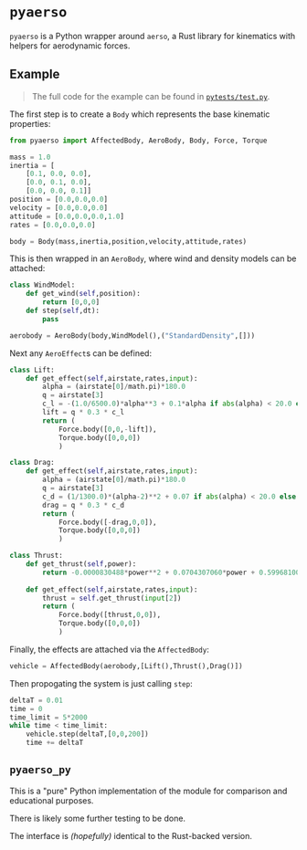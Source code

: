# `pyaerso`

`pyaerso` is a Python wrapper around `aerso`, a Rust library for kinematics with helpers for aerodynamic forces.

## Example

> The full code for the example can be found in [`pytests/test.py`](./blob/main/pytests/test.py).

The first step is to create a `Body` which represents the base kinematic properties:

```py
from pyaerso import AffectedBody, AeroBody, Body, Force, Torque

mass = 1.0
inertia = [
    [0.1, 0.0, 0.0],
    [0.0, 0.1, 0.0],
    [0.0, 0.0, 0.1]]
position = [0.0,0.0,0.0]
velocity = [0.0,0.0,0.0]
attitude = [0.0,0.0,0.0,1.0]
rates = [0.0,0.0,0.0]

body = Body(mass,inertia,position,velocity,attitude,rates)
```

This is then wrapped in an `AeroBody`, where wind and density models can be attached:

```py
class WindModel:
    def get_wind(self,position):
        return [0,0,0]
    def step(self,dt):
        pass

aerobody = AeroBody(body,WindModel(),("StandardDensity",[]))
```

Next any `AeroEffect`s can be defined:

```py
class Lift:
    def get_effect(self,airstate,rates,input):
        alpha = (airstate[0]/math.pi)*180.0
        q = airstate[3]
        c_l = -(1.0/6500.0)*alpha**3 + 0.1*alpha if abs(alpha) < 20.0 else math.copysign(0.5,alpha)
        lift = q * 0.3 * c_l
        return (
            Force.body([0,0,-lift]),
            Torque.body([0,0,0])
            )

class Drag:
    def get_effect(self,airstate,rates,input):
        alpha = (airstate[0]/math.pi)*180.0
        q = airstate[3]
        c_d = (1/1300.0)*(alpha-2)**2 + 0.07 if abs(alpha) < 20.0 else 0.3
        drag = q * 0.3 * c_d
        return (
            Force.body([-drag,0,0]),
            Torque.body([0,0,0])
            )

class Thrust:
    def get_thrust(self,power):
        return -0.0000830488*power**2 + 0.0704307060*power + 0.5996810096
    
    def get_effect(self,airstate,rates,input):
        thrust = self.get_thrust(input[2])
        return (
            Force.body([thrust,0,0]),
            Torque.body([0,0,0])
            )
```

Finally, the effects are attached via the `AffectedBody`:

```py
vehicle = AffectedBody(aerobody,[Lift(),Thrust(),Drag()])
```

Then propogating the system is just calling `step`:

```py
deltaT = 0.01
time = 0
time_limit = 5*2000
while time < time_limit:
    vehicle.step(deltaT,[0,0,200])
    time += deltaT
```

## `pyaerso_py`

This is a "pure" Python implementation of the module for comparison and educational purposes.

There is likely some further testing to be done.

The interface is *(hopefully)* identical to the Rust-backed version.

